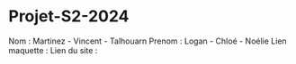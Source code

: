 # Projet-S2-2024
 

Nom : Martinez - Vincent - Talhouarn
Prenom : Logan - Chloé - Noélie
Lien maquette : 
Lien du site : 


